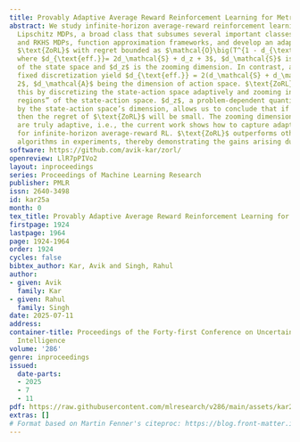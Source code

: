 ```yaml
---
title: Provably Adaptive Average Reward Reinforcement Learning for Metric Spaces
abstract: We study infinite-horizon average-reward reinforcement learning (RL) for
  Lipschitz MDPs, a broad class that subsumes several important classes such as linear
  and RKHS MDPs, function approximation frameworks, and develop an adaptive algorithm
  $\text{ZoRL}$ with regret bounded as $\mathcal{O}\big(T^{1 - d_{\text{eff.}}^{-1}}\big)$,
  where $d_{\text{eff.}}= 2d_\mathcal{S} + d_z + 3$, $d_\mathcal{S}$ is the dimension
  of the state space and $d_z$ is the zooming dimension. In contrast, algorithms with
  fixed discretization yield $d_{\text{eff.}} = 2(d_\mathcal{S} + d_\mathcal{A}) +
  2$, $d_\mathcal{A}$ being the dimension of action space. $\text{ZoRL}$ achieves
  this by discretizing the state-action space adaptively and zooming into ”promising
  regions” of the state-action space. $d_z$, a problem-dependent quantity bounded
  by the state-action space’s dimension, allows us to conclude that if an MDP is benign,
  then the regret of $\text{ZoRL}$ will be small. The zooming dimension and $\text{ZoRL}$
  are truly adaptive, i.e., the current work shows how to capture adaptivity gains
  for infinite-horizon average-reward RL. $\text{ZoRL}$ outperforms other state-of-the-art
  algorithms in experiments, thereby demonstrating the gains arising due to adaptivity.
software: https://github.com/avik-kar/zorl/
openreview: LlR7pPIVo2
layout: inproceedings
series: Proceedings of Machine Learning Research
publisher: PMLR
issn: 2640-3498
id: kar25a
month: 0
tex_title: Provably Adaptive Average Reward Reinforcement Learning for Metric Spaces
firstpage: 1924
lastpage: 1964
page: 1924-1964
order: 1924
cycles: false
bibtex_author: Kar, Avik and Singh, Rahul
author:
- given: Avik
  family: Kar
- given: Rahul
  family: Singh
date: 2025-07-11
address:
container-title: Proceedings of the Forty-first Conference on Uncertainty in Artificial
  Intelligence
volume: '286'
genre: inproceedings
issued:
  date-parts:
  - 2025
  - 7
  - 11
pdf: https://raw.githubusercontent.com/mlresearch/v286/main/assets/kar25a/kar25a.pdf
extras: []
# Format based on Martin Fenner's citeproc: https://blog.front-matter.io/posts/citeproc-yaml-for-bibliographies/
---
```

